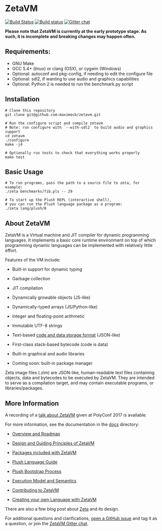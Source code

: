 # ZetaVM

[![Build Status](https://travis-ci.org/zetavm/zetavm.svg?branch=master)](https://travis-ci.org/zetavm/zetavm) [![Build status](https://ci.appveyor.com/api/projects/status/a99mx86i78vjmgln?svg=true)](https://ci.appveyor.com/project/maximecb/zetavm) [![Gitter chat](https://badges.gitter.im/zeta-vm-org/gitter.png)](https://gitter.im/zeta-vm-org/Lobby)

**Please note that ZetaVM is currently at the early prototype stage. As such,
it is incomplete and breaking changes may happen often.**

## Requirements:

- GNU Make
- GCC 5.4+ (linux) or clang (OSX), or cygwin (Windows)
- Optional: autoconf and pkg-config, if needing to edit the configure file
- Optional: sdl2, if wanting to use audio and graphics capabilities
- Optional: Python 2 is needed to run the benchmark.py script

## Installation

```
# Clone this repository
git clone git@github.com:maximecb/zetavm.git

# Run the configure script and compile zetavm
# Note: run configure with `--with-sdl2` to build audio and graphics support
cd zetavm
./configure
make -j4

# Optionally run tests to check that everything works properly
make test
```

## Basic Usage

```
# To run programs, pass the path to a source file to zeta, for example:
./zeta benchmarks/fib.pls -- 29

# To start up the Plush REPL (interactive shell),
# you can run the Plush language package as a program:
./zeta lang/plush/0
```

## About ZetaVM

ZetaVM is a Virtual machine and JIT compiler for dynamic programming languages.
It implements a basic core runtime environment on top of which programming
dynamic languages can be implemented with relatively little effort.

Features of the VM include:

- Built-in support for dynamic typing

- Garbage collection

- JIT compilation

- Dynamically growable objects (JS-like)

- Dynamically-typed arrays (JS/Python-like)

- Integer and floating-point arithmetic

- Immutable UTF-8 strings

- Text-based [code and data storage format](/tests/vm/ex_image.zim) (JSON-like)

- First-class stack-based bytecode (code is data)

- Built-in graphical and audio libraries

- Coming soon: built-in package manager

Zeta image files (.zim) are JSON-like, human-readable text files containing
objects, data and bytecodes to be executed by ZetaVM.
They are intended to serve as a compilation target, and may contain
executable programs, or libraries/packages.

## More Information

A recording of a [talk about ZetaVM](https://eventil.com/presentations/5dszyA) given at PolyConf 2017 is available.

For more information, see the documentation in the [docs](docs) directory:

- [Overview and Roadmap](docs/roadmap.md)

- [Design and Guiding Principles of ZetaVM](docs/design.md)

- [Packages included with ZetaVM](docs/packages.md)

- [Plush Language Guide](docs/plush_guide.md)

- [Plush Bootstrap Process](docs/bootstrap.md)

- [Execution Model and Semantics](docs/exec_model.md)

- [Contributing to ZetaVM](docs/contributing.md)

- [Creating your own Language with ZetaVM](docs/new_language.md)

There are also a few blog post about [Zeta](https://pointersgonewild.com/category/zeta/) and its design.

For additional questions and clarifications, [open a GitHub issue](https://github.com/maximecb/zetavm/issues) and tag it as a question, or join the [ZetaVM Gitter chat](https://gitter.im/zeta-vm-org/Lobby).
